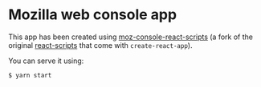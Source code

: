 # Mozilla web console app

This app has been created using
[moz-console-react-scripts](https://github.com/magopian/create-react-app/tree/moz-console-react-scripts)
(a fork of the original
[react-scripts](https://github.com/facebookincubator/create-react-app/tree/master/packages/react-scripts)
that come with `create-react-app`).

You can serve it using:

```sh
$ yarn start
```
